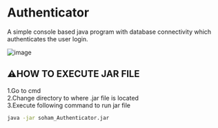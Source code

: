 # Authenticator
A simple console based java program with database connectivity which authenticates the user login.

![image](https://github.com/user-attachments/assets/19fdae73-f3fe-40d3-b2d7-483d6c5d3060)


## ⚠️HOW TO EXECUTE JAR FILE
1.Go to cmd  
2.Change directory to where .jar file is located  
3.Execute following command to run jar file  
```bash
java -jar soham_Authenticator.jar
```

  
